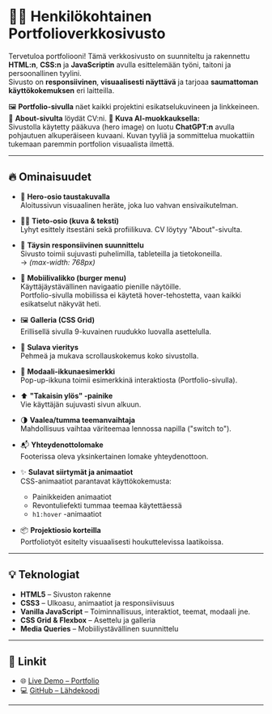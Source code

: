 # 👩‍💻 Henkilökohtainen Portfolioverkkosivusto

Tervetuloa portfoliooni! Tämä verkkosivusto on suunniteltu ja rakennettu **HTML:n**, **CSS:n** ja **JavaScriptin** avulla esittelemään työni, taitoni ja persoonallinen tyylini.  
Sivusto on **responsiivinen**, **visuaalisesti näyttävä** ja tarjoaa **saumattoman käyttökokemuksen** eri laitteilla.

🖼️ **Portfolio-sivulla** näet kaikki projektini esikatselukuvineen ja linkkeineen.  
👤 **About-sivulta** löydät CV:ni.
📸 **Kuva AI-muokkauksella:**  
Sivustolla käytetty pääkuva (hero image) on luotu **ChatGPT:n** avulla pohjautuen alkuperäiseen kuvaani. Kuvan tyyliä ja sommittelua muokattiin tukemaan paremmin portfolion visuaalista ilmettä.

---

## 🔥 Ominaisuudet

- 🎯 **Hero-osio taustakuvalla**  
  Aloitussivun visuaalinen heräte, joka luo vahvan ensivaikutelman.

- 🙋‍♂️ **Tieto-osio (kuva & teksti)**  
  Lyhyt esittely itsestäni sekä profiilikuva. CV löytyy "About"-sivulta.

- 📱 **Täysin responsiivinen suunnittelu**  
  Sivusto toimii sujuvasti puhelimilla, tableteilla ja tietokoneilla.  
  → _(max-width: 768px)_

- 🍔 **Mobiilivalikko (burger menu)**  
  Käyttäjäystävällinen navigaatio pienille näytöille.  
  Portfolio-sivulla mobiilissa ei käytetä hover-tehostetta, vaan kaikki esikatselut näkyvät heti.

- 🖼️ **Galleria (CSS Grid)**  
  Erillisellä sivulla 9-kuvainen ruudukko luovalla asettelulla.

- 🧭 **Sulava vieritys**  
  Pehmeä ja mukava scrollauskokemus koko sivustolla.

- 💬 **Modaali-ikkunaesimerkki**  
  Pop-up-ikkuna toimii esimerkkinä interaktiosta (Portfolio-sivulla).

- ⬆️ **"Takaisin ylös" -painike**  
  Vie käyttäjän sujuvasti sivun alkuun.

- 🌗 **Vaalea/tumma teemanvaihtaja**  
  Mahdollisuus vaihtaa väriteemaa lennossa napilla ("switch to").

- 📬 **Yhteydenottolomake**  
  Footerissa oleva yksinkertainen lomake yhteydenottoon.

- ✨ **Sulavat siirtymät ja animaatiot**  
  CSS-animaatiot parantavat käyttökokemusta:

  - Painikkeiden animaatiot
  - Revontuliefekti tummaa teemaa käytettäessä
  - `h1:hover` -animaatiot

- 📦 **Projektiosio korteilla**  
  Portfoliotyöt esitelty visuaalisesti houkuttelevissa laatikoissa.

---

## 💡 Teknologiat

- **HTML5** – Sivuston rakenne
- **CSS3** – Ulkoasu, animaatiot ja responsiivisuus
- **Vanilla JavaScript** – Toiminnallisuus, interaktiot, teemat, modaali jne.
- **CSS Grid & Flexbox** – Asettelu ja galleria
- **Media Queries** – Mobiiliystävällinen suunnittelu

---

## 🔗 Linkit

- 🌐 [Live Demo – Portfolio]()
- 💻 [GitHub – Lähdekoodi](https://github.com/Nyukaa/BCNew/tree/main/HTML/profile_page_project)

---
